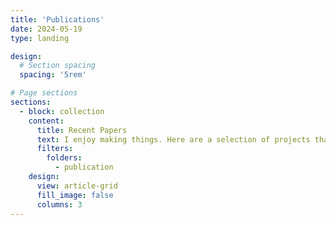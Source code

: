 ```yaml
---
title: 'Publications'
date: 2024-05-19
type: landing

design:
  # Section spacing
  spacing: '5rem'

# Page sections
sections:
  - block: collection
    content:
      title: Recent Papers
      text: I enjoy making things. Here are a selection of projects that I have worked on over the years.
      filters:
        folders:
          - publication
    design:
      view: article-grid
      fill_image: false
      columns: 3
---
```

